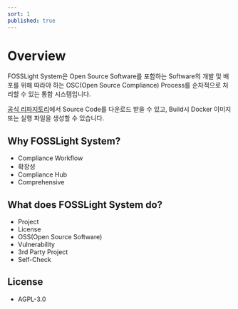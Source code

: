 ```yaml
---
sort: 1
published: true
---
```

# Overview
FOSSLight System은 Open Source Software를 포함하는 Software의 개발 및 배포를 위해 따라야 하는 OSC(Open Source Compliance) Process를 순차적으로 처리할 수 있는 통합 시스템입니다.

[공식 리파지토리](https://github.com/fosslight/fosslight)에서 Source Code를 다운로드 받을 수 있고, Build시 Docker 이미지 또는 실행 파일을 생성할 수 있습니다. 

## Why FOSSLight System?
- Compliance Workflow
- 확장성
- Compliance Hub
- Comprehensive

## What does FOSSLight System do?
- Project
- License 
- OSS(Open Source Software)
- Vulnerability
- 3rd Party Project
- Self-Check

## License
- AGPL-3.0
